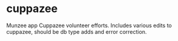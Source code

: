 # cuppazee

Munzee app Cuppazee volunteer efforts.
Includes various edits to cuppazee, should be db type adds and error correction.


